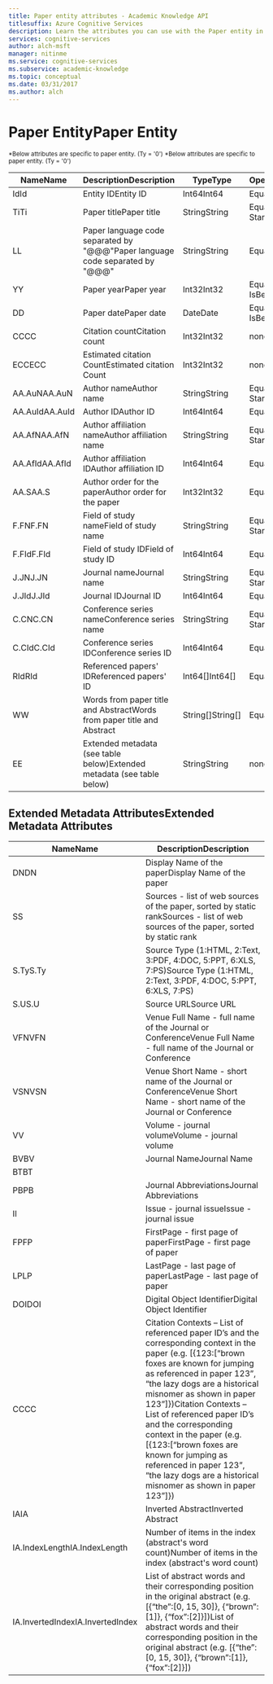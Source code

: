 ```yaml
---
title: Paper entity attributes - Academic Knowledge API
titlesuffix: Azure Cognitive Services
description: Learn the attributes you can use with the Paper entity in the Academic Knowledge API.
services: cognitive-services
author: alch-msft
manager: nitinme
ms.service: cognitive-services
ms.subservice: academic-knowledge
ms.topic: conceptual
ms.date: 03/31/2017
ms.author: alch
---
```


# <a name="paper-entity"></a><span data-ttu-id="bf421-103">Paper Entity</span><span class="sxs-lookup"><span data-stu-id="bf421-103">Paper Entity</span></span>

<span data-ttu-id="bf421-104"><sub> \*Below attributes are specific to paper entity. (Ty = '0') </sub></span><span class="sxs-lookup"><span data-stu-id="bf421-104"><sub> \*Below attributes are specific to paper entity. (Ty = '0') </sub></span></span>


<span data-ttu-id="bf421-105">Name</span><span class="sxs-lookup"><span data-stu-id="bf421-105">Name</span></span>    |<span data-ttu-id="bf421-106">Description</span><span class="sxs-lookup"><span data-stu-id="bf421-106">Description</span></span>                                        |<span data-ttu-id="bf421-107">Type</span><span class="sxs-lookup"><span data-stu-id="bf421-107">Type</span></span>       | <span data-ttu-id="bf421-108">Operations</span><span class="sxs-lookup"><span data-stu-id="bf421-108">Operations</span></span>
------- | ------------------------------------------------- | --------- | ----------------------------
<span data-ttu-id="bf421-109">Id</span><span class="sxs-lookup"><span data-stu-id="bf421-109">Id</span></span>      |<span data-ttu-id="bf421-110">Entity ID</span><span class="sxs-lookup"><span data-stu-id="bf421-110">Entity ID</span></span>                                          |<span data-ttu-id="bf421-111">Int64</span><span class="sxs-lookup"><span data-stu-id="bf421-111">Int64</span></span>      |<span data-ttu-id="bf421-112">Equals</span><span class="sxs-lookup"><span data-stu-id="bf421-112">Equals</span></span>
<span data-ttu-id="bf421-113">Ti</span><span class="sxs-lookup"><span data-stu-id="bf421-113">Ti</span></span>      |<span data-ttu-id="bf421-114">Paper title</span><span class="sxs-lookup"><span data-stu-id="bf421-114">Paper title</span></span>                                        |<span data-ttu-id="bf421-115">String</span><span class="sxs-lookup"><span data-stu-id="bf421-115">String</span></span>     |<span data-ttu-id="bf421-116">Equals,</span><span class="sxs-lookup"><span data-stu-id="bf421-116">Equals,</span></span><br/><span data-ttu-id="bf421-117">StartsWith</span><span class="sxs-lookup"><span data-stu-id="bf421-117">StartsWith</span></span>
<span data-ttu-id="bf421-118">L</span><span class="sxs-lookup"><span data-stu-id="bf421-118">L</span></span>       |<span data-ttu-id="bf421-119">Paper language code separated by "\@\@\@"</span><span class="sxs-lookup"><span data-stu-id="bf421-119">Paper language code separated by "\@\@\@"</span></span>          |<span data-ttu-id="bf421-120">String</span><span class="sxs-lookup"><span data-stu-id="bf421-120">String</span></span>     |<span data-ttu-id="bf421-121">Equals</span><span class="sxs-lookup"><span data-stu-id="bf421-121">Equals</span></span>
<span data-ttu-id="bf421-122">Y</span><span class="sxs-lookup"><span data-stu-id="bf421-122">Y</span></span>       |<span data-ttu-id="bf421-123">Paper year</span><span class="sxs-lookup"><span data-stu-id="bf421-123">Paper year</span></span>                                         |<span data-ttu-id="bf421-124">Int32</span><span class="sxs-lookup"><span data-stu-id="bf421-124">Int32</span></span>      |<span data-ttu-id="bf421-125">Equals,</span><span class="sxs-lookup"><span data-stu-id="bf421-125">Equals,</span></span><br/><span data-ttu-id="bf421-126">IsBetween</span><span class="sxs-lookup"><span data-stu-id="bf421-126">IsBetween</span></span>
<span data-ttu-id="bf421-127">D</span><span class="sxs-lookup"><span data-stu-id="bf421-127">D</span></span>       |<span data-ttu-id="bf421-128">Paper date</span><span class="sxs-lookup"><span data-stu-id="bf421-128">Paper date</span></span>                                         |<span data-ttu-id="bf421-129">Date</span><span class="sxs-lookup"><span data-stu-id="bf421-129">Date</span></span>       |<span data-ttu-id="bf421-130">Equals,</span><span class="sxs-lookup"><span data-stu-id="bf421-130">Equals,</span></span><br/><span data-ttu-id="bf421-131">IsBetween</span><span class="sxs-lookup"><span data-stu-id="bf421-131">IsBetween</span></span>
<span data-ttu-id="bf421-132">CC</span><span class="sxs-lookup"><span data-stu-id="bf421-132">CC</span></span>      |<span data-ttu-id="bf421-133">Citation count</span><span class="sxs-lookup"><span data-stu-id="bf421-133">Citation count</span></span>                                     |<span data-ttu-id="bf421-134">Int32</span><span class="sxs-lookup"><span data-stu-id="bf421-134">Int32</span></span>      |<span data-ttu-id="bf421-135">none</span><span class="sxs-lookup"><span data-stu-id="bf421-135">none</span></span>  
<span data-ttu-id="bf421-136">ECC</span><span class="sxs-lookup"><span data-stu-id="bf421-136">ECC</span></span>     |<span data-ttu-id="bf421-137">Estimated citation Count</span><span class="sxs-lookup"><span data-stu-id="bf421-137">Estimated citation Count</span></span>                           |<span data-ttu-id="bf421-138">Int32</span><span class="sxs-lookup"><span data-stu-id="bf421-138">Int32</span></span>      |<span data-ttu-id="bf421-139">none</span><span class="sxs-lookup"><span data-stu-id="bf421-139">none</span></span>
<span data-ttu-id="bf421-140">AA.AuN</span><span class="sxs-lookup"><span data-stu-id="bf421-140">AA.AuN</span></span>  |<span data-ttu-id="bf421-141">Author name</span><span class="sxs-lookup"><span data-stu-id="bf421-141">Author name</span></span>                                        |<span data-ttu-id="bf421-142">String</span><span class="sxs-lookup"><span data-stu-id="bf421-142">String</span></span>     |<span data-ttu-id="bf421-143">Equals,</span><span class="sxs-lookup"><span data-stu-id="bf421-143">Equals,</span></span><br/><span data-ttu-id="bf421-144">StartsWith</span><span class="sxs-lookup"><span data-stu-id="bf421-144">StartsWith</span></span>
<span data-ttu-id="bf421-145">AA.AuId</span><span class="sxs-lookup"><span data-stu-id="bf421-145">AA.AuId</span></span> |<span data-ttu-id="bf421-146">Author ID</span><span class="sxs-lookup"><span data-stu-id="bf421-146">Author ID</span></span>                                          |<span data-ttu-id="bf421-147">Int64</span><span class="sxs-lookup"><span data-stu-id="bf421-147">Int64</span></span>      |<span data-ttu-id="bf421-148">Equals</span><span class="sxs-lookup"><span data-stu-id="bf421-148">Equals</span></span>
<span data-ttu-id="bf421-149">AA.AfN</span><span class="sxs-lookup"><span data-stu-id="bf421-149">AA.AfN</span></span>  |<span data-ttu-id="bf421-150">Author affiliation name</span><span class="sxs-lookup"><span data-stu-id="bf421-150">Author affiliation name</span></span>                            |<span data-ttu-id="bf421-151">String</span><span class="sxs-lookup"><span data-stu-id="bf421-151">String</span></span>     |<span data-ttu-id="bf421-152">Equals,</span><span class="sxs-lookup"><span data-stu-id="bf421-152">Equals,</span></span><br/><span data-ttu-id="bf421-153">StartsWith</span><span class="sxs-lookup"><span data-stu-id="bf421-153">StartsWith</span></span>
<span data-ttu-id="bf421-154">AA.AfId</span><span class="sxs-lookup"><span data-stu-id="bf421-154">AA.AfId</span></span> |<span data-ttu-id="bf421-155">Author affiliation ID</span><span class="sxs-lookup"><span data-stu-id="bf421-155">Author affiliation ID</span></span>                              |<span data-ttu-id="bf421-156">Int64</span><span class="sxs-lookup"><span data-stu-id="bf421-156">Int64</span></span>      |<span data-ttu-id="bf421-157">Equals</span><span class="sxs-lookup"><span data-stu-id="bf421-157">Equals</span></span>
<span data-ttu-id="bf421-158">AA.S</span><span class="sxs-lookup"><span data-stu-id="bf421-158">AA.S</span></span>    |<span data-ttu-id="bf421-159">Author order for the paper</span><span class="sxs-lookup"><span data-stu-id="bf421-159">Author order for the paper</span></span>                         |<span data-ttu-id="bf421-160">Int32</span><span class="sxs-lookup"><span data-stu-id="bf421-160">Int32</span></span>      |<span data-ttu-id="bf421-161">Equals</span><span class="sxs-lookup"><span data-stu-id="bf421-161">Equals</span></span>
<span data-ttu-id="bf421-162">F.FN</span><span class="sxs-lookup"><span data-stu-id="bf421-162">F.FN</span></span>    |<span data-ttu-id="bf421-163">Field of study name</span><span class="sxs-lookup"><span data-stu-id="bf421-163">Field of study name</span></span>                                |<span data-ttu-id="bf421-164">String</span><span class="sxs-lookup"><span data-stu-id="bf421-164">String</span></span>     |<span data-ttu-id="bf421-165">Equals,</span><span class="sxs-lookup"><span data-stu-id="bf421-165">Equals,</span></span><br/><span data-ttu-id="bf421-166">StartsWith</span><span class="sxs-lookup"><span data-stu-id="bf421-166">StartsWith</span></span>
<span data-ttu-id="bf421-167">F.FId</span><span class="sxs-lookup"><span data-stu-id="bf421-167">F.FId</span></span>   |<span data-ttu-id="bf421-168">Field of study ID</span><span class="sxs-lookup"><span data-stu-id="bf421-168">Field of study ID</span></span>                                  |<span data-ttu-id="bf421-169">Int64</span><span class="sxs-lookup"><span data-stu-id="bf421-169">Int64</span></span>      |<span data-ttu-id="bf421-170">Equals</span><span class="sxs-lookup"><span data-stu-id="bf421-170">Equals</span></span>
<span data-ttu-id="bf421-171">J.JN</span><span class="sxs-lookup"><span data-stu-id="bf421-171">J.JN</span></span>    |<span data-ttu-id="bf421-172">Journal name</span><span class="sxs-lookup"><span data-stu-id="bf421-172">Journal name</span></span>                                       |<span data-ttu-id="bf421-173">String</span><span class="sxs-lookup"><span data-stu-id="bf421-173">String</span></span>     |<span data-ttu-id="bf421-174">Equals,</span><span class="sxs-lookup"><span data-stu-id="bf421-174">Equals,</span></span><br/><span data-ttu-id="bf421-175">StartsWith</span><span class="sxs-lookup"><span data-stu-id="bf421-175">StartsWith</span></span>
<span data-ttu-id="bf421-176">J.JId</span><span class="sxs-lookup"><span data-stu-id="bf421-176">J.JId</span></span>   |<span data-ttu-id="bf421-177">Journal ID</span><span class="sxs-lookup"><span data-stu-id="bf421-177">Journal ID</span></span>                                         |<span data-ttu-id="bf421-178">Int64</span><span class="sxs-lookup"><span data-stu-id="bf421-178">Int64</span></span>      |<span data-ttu-id="bf421-179">Equals</span><span class="sxs-lookup"><span data-stu-id="bf421-179">Equals</span></span>
<span data-ttu-id="bf421-180">C.CN</span><span class="sxs-lookup"><span data-stu-id="bf421-180">C.CN</span></span>    |<span data-ttu-id="bf421-181">Conference series name</span><span class="sxs-lookup"><span data-stu-id="bf421-181">Conference series name</span></span>                             |<span data-ttu-id="bf421-182">String</span><span class="sxs-lookup"><span data-stu-id="bf421-182">String</span></span>     |<span data-ttu-id="bf421-183">Equals,</span><span class="sxs-lookup"><span data-stu-id="bf421-183">Equals,</span></span><br/><span data-ttu-id="bf421-184">StartsWith</span><span class="sxs-lookup"><span data-stu-id="bf421-184">StartsWith</span></span>
<span data-ttu-id="bf421-185">C.CId</span><span class="sxs-lookup"><span data-stu-id="bf421-185">C.CId</span></span>   |<span data-ttu-id="bf421-186">Conference series ID</span><span class="sxs-lookup"><span data-stu-id="bf421-186">Conference series ID</span></span>                               |<span data-ttu-id="bf421-187">Int64</span><span class="sxs-lookup"><span data-stu-id="bf421-187">Int64</span></span>      |<span data-ttu-id="bf421-188">Equals</span><span class="sxs-lookup"><span data-stu-id="bf421-188">Equals</span></span>
<span data-ttu-id="bf421-189">RId</span><span class="sxs-lookup"><span data-stu-id="bf421-189">RId</span></span>     |<span data-ttu-id="bf421-190">Referenced papers' ID</span><span class="sxs-lookup"><span data-stu-id="bf421-190">Referenced papers' ID</span></span>                              |<span data-ttu-id="bf421-191">Int64[]</span><span class="sxs-lookup"><span data-stu-id="bf421-191">Int64[]</span></span>    |<span data-ttu-id="bf421-192">Equals</span><span class="sxs-lookup"><span data-stu-id="bf421-192">Equals</span></span>
<span data-ttu-id="bf421-193">W</span><span class="sxs-lookup"><span data-stu-id="bf421-193">W</span></span>       |<span data-ttu-id="bf421-194">Words from paper title and Abstract</span><span class="sxs-lookup"><span data-stu-id="bf421-194">Words from paper title and Abstract</span></span>                |<span data-ttu-id="bf421-195">String[]</span><span class="sxs-lookup"><span data-stu-id="bf421-195">String[]</span></span>   |<span data-ttu-id="bf421-196">Equals</span><span class="sxs-lookup"><span data-stu-id="bf421-196">Equals</span></span>
<span data-ttu-id="bf421-197">E</span><span class="sxs-lookup"><span data-stu-id="bf421-197">E</span></span>       |<span data-ttu-id="bf421-198">Extended metadata (see table below)</span><span class="sxs-lookup"><span data-stu-id="bf421-198">Extended metadata (see table below)</span></span>                |<span data-ttu-id="bf421-199">String</span><span class="sxs-lookup"><span data-stu-id="bf421-199">String</span></span>     |<span data-ttu-id="bf421-200">none</span><span class="sxs-lookup"><span data-stu-id="bf421-200">none</span></span>  
        


## <a name="extended-metadata-attributes"></a><span data-ttu-id="bf421-201">Extended Metadata Attributes</span><span class="sxs-lookup"><span data-stu-id="bf421-201">Extended Metadata Attributes</span></span> ##

<span data-ttu-id="bf421-202">Name</span><span class="sxs-lookup"><span data-stu-id="bf421-202">Name</span></span>    | <span data-ttu-id="bf421-203">Description</span><span class="sxs-lookup"><span data-stu-id="bf421-203">Description</span></span>               
--------|---------------------------    
<span data-ttu-id="bf421-204">DN</span><span class="sxs-lookup"><span data-stu-id="bf421-204">DN</span></span>      | <span data-ttu-id="bf421-205">Display Name of the paper</span><span class="sxs-lookup"><span data-stu-id="bf421-205">Display Name of the paper</span></span> 
<span data-ttu-id="bf421-206">S</span><span class="sxs-lookup"><span data-stu-id="bf421-206">S</span></span>       | <span data-ttu-id="bf421-207">Sources - list of web sources of the paper, sorted by static rank</span><span class="sxs-lookup"><span data-stu-id="bf421-207">Sources - list of web sources of the paper, sorted by static rank</span></span>
<span data-ttu-id="bf421-208">S.Ty</span><span class="sxs-lookup"><span data-stu-id="bf421-208">S.Ty</span></span>    | <span data-ttu-id="bf421-209">Source Type (1:HTML, 2:Text, 3:PDF, 4:DOC, 5:PPT, 6:XLS, 7:PS)</span><span class="sxs-lookup"><span data-stu-id="bf421-209">Source Type (1:HTML, 2:Text, 3:PDF, 4:DOC, 5:PPT, 6:XLS, 7:PS)</span></span>
<span data-ttu-id="bf421-210">S.U</span><span class="sxs-lookup"><span data-stu-id="bf421-210">S.U</span></span>     | <span data-ttu-id="bf421-211">Source URL</span><span class="sxs-lookup"><span data-stu-id="bf421-211">Source URL</span></span>
<span data-ttu-id="bf421-212">VFN</span><span class="sxs-lookup"><span data-stu-id="bf421-212">VFN</span></span>     | <span data-ttu-id="bf421-213">Venue Full Name - full name of the Journal or Conference</span><span class="sxs-lookup"><span data-stu-id="bf421-213">Venue Full Name - full name of the Journal or Conference</span></span>
<span data-ttu-id="bf421-214">VSN</span><span class="sxs-lookup"><span data-stu-id="bf421-214">VSN</span></span>     | <span data-ttu-id="bf421-215">Venue Short Name - short name of the Journal or Conference</span><span class="sxs-lookup"><span data-stu-id="bf421-215">Venue Short Name - short name of the Journal or Conference</span></span>
<span data-ttu-id="bf421-216">V</span><span class="sxs-lookup"><span data-stu-id="bf421-216">V</span></span>       | <span data-ttu-id="bf421-217">Volume - journal volume</span><span class="sxs-lookup"><span data-stu-id="bf421-217">Volume - journal volume</span></span>
<span data-ttu-id="bf421-218">BV</span><span class="sxs-lookup"><span data-stu-id="bf421-218">BV</span></span>      | <span data-ttu-id="bf421-219">Journal Name</span><span class="sxs-lookup"><span data-stu-id="bf421-219">Journal Name</span></span>
<span data-ttu-id="bf421-220">BT</span><span class="sxs-lookup"><span data-stu-id="bf421-220">BT</span></span>      | 
<span data-ttu-id="bf421-221">PB</span><span class="sxs-lookup"><span data-stu-id="bf421-221">PB</span></span>      | <span data-ttu-id="bf421-222">Journal Abbreviations</span><span class="sxs-lookup"><span data-stu-id="bf421-222">Journal Abbreviations</span></span>
<span data-ttu-id="bf421-223">I</span><span class="sxs-lookup"><span data-stu-id="bf421-223">I</span></span>       | <span data-ttu-id="bf421-224">Issue - journal issue</span><span class="sxs-lookup"><span data-stu-id="bf421-224">Issue - journal issue</span></span>
<span data-ttu-id="bf421-225">FP</span><span class="sxs-lookup"><span data-stu-id="bf421-225">FP</span></span>      | <span data-ttu-id="bf421-226">FirstPage - first page of paper</span><span class="sxs-lookup"><span data-stu-id="bf421-226">FirstPage - first page of paper</span></span>
<span data-ttu-id="bf421-227">LP</span><span class="sxs-lookup"><span data-stu-id="bf421-227">LP</span></span>      | <span data-ttu-id="bf421-228">LastPage - last page of paper</span><span class="sxs-lookup"><span data-stu-id="bf421-228">LastPage - last page of paper</span></span>
<span data-ttu-id="bf421-229">DOI</span><span class="sxs-lookup"><span data-stu-id="bf421-229">DOI</span></span>     | <span data-ttu-id="bf421-230">Digital Object Identifier</span><span class="sxs-lookup"><span data-stu-id="bf421-230">Digital Object Identifier</span></span>
<span data-ttu-id="bf421-231">CC</span><span class="sxs-lookup"><span data-stu-id="bf421-231">CC</span></span>      | <span data-ttu-id="bf421-232">Citation Contexts – List of referenced paper ID’s and the corresponding context in the paper (e.g. [{123:[“brown foxes are known for jumping as referenced in paper 123”, “the lazy dogs are a historical misnomer as shown in paper 123”]})</span><span class="sxs-lookup"><span data-stu-id="bf421-232">Citation Contexts – List of referenced paper ID’s and the corresponding context in the paper (e.g. [{123:[“brown foxes are known for jumping as referenced in paper 123”, “the lazy dogs are a historical misnomer as shown in paper 123”]})</span></span>
<span data-ttu-id="bf421-233">IA</span><span class="sxs-lookup"><span data-stu-id="bf421-233">IA</span></span>      | <span data-ttu-id="bf421-234">Inverted Abstract</span><span class="sxs-lookup"><span data-stu-id="bf421-234">Inverted Abstract</span></span>
<span data-ttu-id="bf421-235">IA.IndexLength</span><span class="sxs-lookup"><span data-stu-id="bf421-235">IA.IndexLength</span></span>| <span data-ttu-id="bf421-236">Number of items in the index (abstract's word count)</span><span class="sxs-lookup"><span data-stu-id="bf421-236">Number of items in the index (abstract's word count)</span></span>
<span data-ttu-id="bf421-237">IA.InvertedIndex</span><span class="sxs-lookup"><span data-stu-id="bf421-237">IA.InvertedIndex</span></span>| <span data-ttu-id="bf421-238">List of abstract words and their corresponding position in the original abstract (e.g. [{“the”:[0, 15, 30]}, {“brown”:[1]}, {“fox”:[2]}])</span><span class="sxs-lookup"><span data-stu-id="bf421-238">List of abstract words and their corresponding position in the original abstract (e.g. [{“the”:[0, 15, 30]}, {“brown”:[1]}, {“fox”:[2]}])</span></span>
